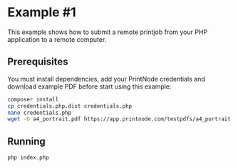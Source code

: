 # Example #1
This example shows how to submit a remote printjob from your PHP application to a remote computer.

## Prerequisites
You must install dependencies, add your PrintNode credentials and download example PDF before start using this example:

```bash
composer install
cp credentials.php.dist credentials.php
nano credentials.php
wget -O a4_portrait.pdf https://app.printnode.com/testpdfs/a4_portrait.pdf
```

## Running 

```bash
php index.php
```
